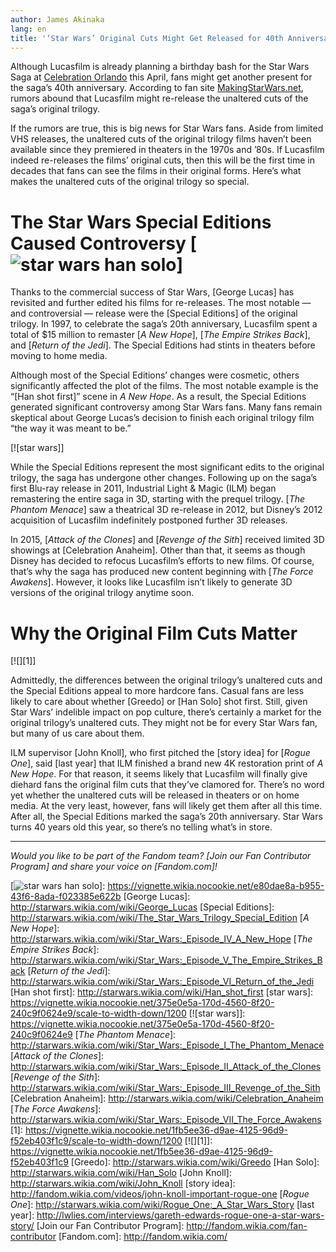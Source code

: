 ```yaml
---
author: James Akinaka
lang: en
title: '‘Star Wars’ Original Cuts Might Get Released for 40th Anniversary'
---
```


Although Lucasfilm is already planning a birthday bash for the Star Wars Saga at [Celebration Orlando] this April, fans might get another present for the saga’s 40th anniversary. According to fan site [MakingStarWars.net], rumors abound that Lucasfilm might re-release the unaltered cuts of the saga’s original trilogy.

If the rumors are true, this is big news for Star Wars fans. Aside from limited VHS releases, the unaltered cuts of the original trilogy films haven’t been available since they premiered in theaters in the 1970s and ’80s. If Lucasfilm indeed re-releases the films’ original cuts, then this will be the first time in decades that fans can see the films in their original forms. Here’s what makes the unaltered cuts of the original trilogy so special.

The Star Wars Special Editions Caused Controversy [![star wars han solo]]
=========================================================================

Thanks to the commercial success of Star Wars, [George Lucas] has revisited and further edited his films for re-releases. The most notable — and controversial — release were the [Special Editions] of the original trilogy. In 1997, to celebrate the saga’s 20th anniversary, Lucasfilm spent a total of \$15 million to remaster [*A New Hope*], [*The Empire Strikes Back*], and [*Return of the Jedi*]. The Special Editions had stints in theaters before moving to home media.

Although most of the Special Editions’ changes were cosmetic, others significantly affected the plot of the films. The most notable example is the “[Han shot first]” scene in *A New Hope*. As a result, the Special Editions generated significant controversy among Star Wars fans. Many fans remain skeptical about George Lucas’s decision to finish each original trilogy film “the way it was meant to be.”

[![star wars]]

While the Special Editions represent the most significant edits to the original trilogy, the saga has undergone other changes. Following up on the saga’s first Blu-ray release in 2011, Industrial Light & Magic (ILM) began remastering the entire saga in 3D, starting with the prequel trilogy. [*The Phantom Menace*] saw a theatrical 3D re-release in 2012, but Disney’s 2012 acquisition of Lucasfilm indefinitely postponed further 3D releases.

In 2015, [*Attack of the Clones*] and [*Revenge of the Sith*] received limited 3D showings at [Celebration Anaheim]. Other than that, it seems as though Disney has decided to refocus Lucasfilm’s efforts to new films. Of course, that’s why the saga has produced new content beginning with [*The Force Awakens*]. However, it looks like Lucasfilm isn’t likely to generate 3D versions of the original trilogy anytime soon.

Why the Original Film Cuts Matter
=================================

[![][1]]

Admittedly, the differences between the original trilogy’s unaltered cuts and the Special Editions appeal to more hardcore fans. Casual fans are less likely to care about whether [Greedo] or [Han Solo] shot first. Still, given Star Wars’ indelible impact on pop culture, there’s certainly a market for the original trilogy’s unaltered cuts. They might not be for every Star Wars fan, but many of us care about them.

ILM supervisor [John Knoll], who first pitched the [story idea] for [*Rogue One*], said [last year] that ILM finished a brand new 4K restoration print of *A New Hope*. For that reason, it seems likely that Lucasfilm will finally give diehard fans the original film cuts that they’ve clamored for. There’s no word yet whether the unaltered cuts will be released in theaters or on home media. At the very least, however, fans will likely get them after all this time. After all, the Special Editions marked the saga’s 20th anniversary. Star Wars turns 40 years old this year, so there’s no telling what’s in store.

------------------------------------------------------------------------

*Would you like to be part of the Fandom team? [Join our Fan Contributor Program] and share your voice on [Fandom.com]!*

  [Celebration Orlando]: http://starwars.wikia.com/wiki/Celebration_Orlando
  [MakingStarWars.net]: http://makingstarwars.net/2017/02/rumor-unaltered-original-star-wars-trilogy-re-released-year/
  [star wars han solo]: https://vignette.wikia.nocookie.net/e80dae8a-b955-43f6-8ada-f023385e622b/scale-to-width-down/1200
  [![star wars han solo]]: https://vignette.wikia.nocookie.net/e80dae8a-b955-43f6-8ada-f023385e622b
  [George Lucas]: http://starwars.wikia.com/wiki/George_Lucas
  [Special Editions]: http://starwars.wikia.com/wiki/The_Star_Wars_Trilogy_Special_Edition
  [*A New Hope*]: http://starwars.wikia.com/wiki/Star_Wars:_Episode_IV_A_New_Hope
  [*The Empire Strikes Back*]: http://starwars.wikia.com/wiki/Star_Wars:_Episode_V_The_Empire_Strikes_Back
  [*Return of the Jedi*]: http://starwars.wikia.com/wiki/Star_Wars:_Episode_VI_Return_of_the_Jedi
  [Han shot first]: http://starwars.wikia.com/wiki/Han_shot_first
  [star wars]: https://vignette.wikia.nocookie.net/375e0e5a-170d-4560-8f20-240c9f0624e9/scale-to-width-down/1200
  [![star wars]]: https://vignette.wikia.nocookie.net/375e0e5a-170d-4560-8f20-240c9f0624e9
  [*The Phantom Menace*]: http://starwars.wikia.com/wiki/Star_Wars:_Episode_I_The_Phantom_Menace
  [*Attack of the Clones*]: http://starwars.wikia.com/wiki/Star_Wars:_Episode_II_Attack_of_the_Clones
  [*Revenge of the Sith*]: http://starwars.wikia.com/wiki/Star_Wars:_Episode_III_Revenge_of_the_Sith
  [Celebration Anaheim]: http://starwars.wikia.com/wiki/Celebration_Anaheim
  [*The Force Awakens*]: http://starwars.wikia.com/wiki/Star_Wars:_Episode_VII_The_Force_Awakens
  [1]: https://vignette.wikia.nocookie.net/1fb5ee36-d9ae-4125-96d9-f52eb403f1c9/scale-to-width-down/1200
  [![][1]]: https://vignette.wikia.nocookie.net/1fb5ee36-d9ae-4125-96d9-f52eb403f1c9
  [Greedo]: http://starwars.wikia.com/wiki/Greedo
  [Han Solo]: http://starwars.wikia.com/wiki/Han_Solo
  [John Knoll]: http://starwars.wikia.com/wiki/John_Knoll
  [story idea]: http://fandom.wikia.com/videos/john-knoll-important-rogue-one
  [*Rogue One*]: http://starwars.wikia.com/wiki/Rogue_One:_A_Star_Wars_Story
  [last year]: http://lwlies.com/interviews/gareth-edwards-rogue-one-a-star-wars-story/
  [Join our Fan Contributor Program]: http://fandom.wikia.com/fan-contributor
  [Fandom.com]: http://fandom.wikia.com/
